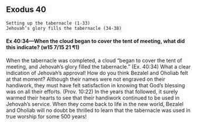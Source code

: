 ## Exodus 40

```
Setting up the tabernacle (1-33)
Jehovah’s glory fills the tabernacle (34-38)
```

#### Ex 40:34​—When the cloud began to cover the tent of meeting, what did this indicate? (w15 7/15 21 ¶1)

When the tabernacle was completed, a cloud “began to cover the tent of meeting, and Jehovah’s glory filled the tabernacle.” (Ex. 40:34) What a clear indication of Jehovah’s approval! How do you think Bezalel and Oholiab felt at that moment? Although their names were not engraved on their handiwork, they must have felt satisfaction in knowing that God’s blessing was on all their efforts. (Prov. 10:22) In the years that followed, it surely warmed their hearts to see that their handiwork continued to be used in Jehovah’s service. When they come back to life in the new world, Bezalel and Oholiab will no doubt be thrilled to learn that the tabernacle was used in true worship for some 500 years!
